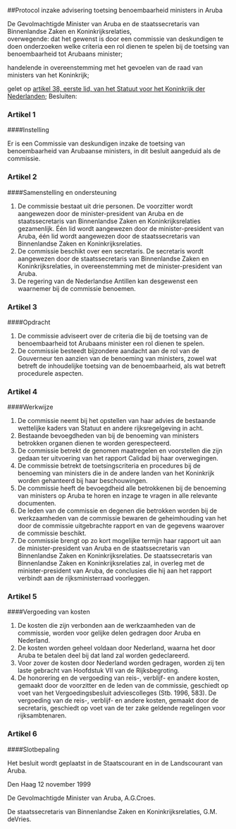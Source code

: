 <meta http-equiv='Content-Type' content='text/html; charset=utf-8' />

##Protocol inzake advisering toetsing benoembaarheid ministers in Aruba

De Gevolmachtigde Minister van Aruba en de staatssecretaris van Binnenlandse Zaken en Koninkrijksrelaties,  
overwegende: dat het gewenst is door een commissie van deskundigen te doen onderzoeken welke criteria een rol dienen te spelen bij de toetsing van benoembaarheid tot Arubaans minister;

handelende in overeenstemming met het gevoelen van de raad van ministers van het Koninkrijk;

gelet op [artikel 38, eerste lid, van het Statuut voor het Koninkrijk der Nederlanden](../../../../../../../../../../rijkswet/statuut/voor/het/koninkrijk/der/nederlanden/BWBR0002154/README.md);
Besluiten:    

### Artikel  1  

####Instelling

Er is een Commissie van deskundigen inzake de toetsing van benoembaarheid van Arubaanse ministers, in dit besluit aangeduid als de commissie.  

### Artikel  2  

####Samenstelling en ondersteuning

1.  De commissie bestaat uit drie personen. De voorzitter wordt aangewezen door de minister-president van Aruba en de staatssecretaris van Binnenlandse Zaken en Koninkrijksrelaties gezamenlijk. Één lid wordt aangewezen door de minister-president van Aruba, één lid wordt aangewezen door de staatssecretaris van Binnenlandse Zaken en Koninkrijksrelaties.   
2.  De commissie beschikt over een secretaris. De secretaris wordt aangewezen door de staatssecretaris van Binnenlandse Zaken en Koninkrijksrelaties, in overeenstemming met de minister-president van Aruba.   
3.  De regering van de Nederlandse Antillen kan desgewenst een waarnemer bij de commissie benoemen.   

### Artikel  3  

####Opdracht

1.  De commissie adviseert over de criteria die bij de toetsing van de benoembaarheid tot Arubaans minister een rol dienen te spelen.   
2.  De commissie besteedt bijzondere aandacht aan de rol van de Gouverneur ten aanzien van de benoeming van ministers, zowel wat betreft de inhoudelijke toetsing van de benoembaarheid, als wat betreft procedurele aspecten.   

### Artikel  4  

####Werkwijze

1.  De commissie neemt bij het opstellen van haar advies de bestaande wettelijke kaders van Statuut en andere rijksregelgeving in acht.   
2.  Bestaande bevoegdheden van bij de benoeming van ministers betrokken organen dienen te worden gerespecteerd.   
3.  De commissie betrekt de genomen maatregelen en voorstellen die zijn gedaan ter uitvoering van het rapport Calidad bij haar overwegingen.   
4.  De commissie betrekt de toetsingscriteria en procedures bij de benoeming van ministers die in de andere landen van het Koninkrijk worden gehanteerd bij haar beschouwingen.   
5.  De commissie heeft de bevoegdheid alle betrokkenen bij de benoeming van ministers op Aruba te horen en inzage te vragen in alle relevante documenten.   
6.  De leden van de commissie en degenen die betrokken worden bij de werkzaamheden van de commissie bewaren de geheimhouding van het door de commissie uitgebrachte rapport en van de gegevens waarover de commissie beschikt.   
7.  De commissie brengt op zo kort mogelijke termijn haar rapport uit aan de minister-president van Aruba en de staatssecretaris van Binnenlandse Zaken en Koninkrijksrelaties. De staatssecretaris van Binnenlandse Zaken en Koninkrijksrelaties zal, in overleg met de minister-president van Aruba, de conclusies die hij aan het rapport verbindt aan de rijksministerraad voorleggen.   

### Artikel  5  

####Vergoeding van kosten

1.  De kosten die zijn verbonden aan de werkzaamheden van de commissie, worden voor gelijke delen gedragen door Aruba en Nederland.   
2.  De kosten worden geheel voldaan door Nederland, waarna het door Aruba te betalen deel bij dat land zal worden gedeclareerd.   
3.  Voor zover de kosten door Nederland worden gedragen, worden zij ten laste gebracht van Hoofdstuk VII van de Rijksbegroting.   
4.  De honorering en de vergoeding van reis-, verblijf- en andere kosten, gemaakt door de voorzitter en de leden van de commissie, geschiedt op voet van het Vergoedingsbesluit adviescolleges (Stb. 1996, 583). De vergoeding van de reis-, verblijf- en andere kosten, gemaakt door de secretaris, geschiedt op voet van de ter zake geldende regelingen voor rijksambtenaren.   

### Artikel  6  

####Slotbepaling

Het besluit wordt geplaatst in de Staatscourant en in de Landscourant van Aruba.  

Den Haag 
12 november 1999    

De Gevolmachtigde 
Minister van Aruba, 
A.G.Croes. 

De 
staatssecretaris van Binnenlandse Zaken en Koninkrijksrelaties, 
G.M. deVries.    
